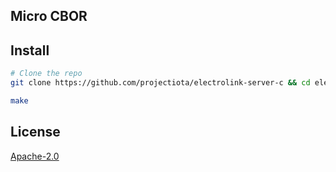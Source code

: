 ## Micro CBOR


## Install
```bash
# Clone the repo
git clone https://github.com/projectiota/electrolink-server-c && cd electrolink-server-c

make
```

## License
[Apache-2.0](https://github.com/projectiota/iota-link-mqtt-client-python/blob/master/LICENSE)
